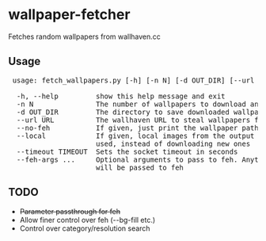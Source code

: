 # wallpaper-fetcher
Fetches random wallpapers from wallhaven.cc

## Usage
<pre>
 usage: fetch_wallpapers.py [-h] [-n N] [-d OUT_DIR] [--url URL] [--no-feh] [--local] [--timeout TIMEOUT] [--feh-args ...]

  -h, --help         show this help message and exit
  -n N               The number of wallpapers to download and set
  -d OUT_DIR         The directory to save downloaded wallpapers to
  --url URL          The wallhaven URL to steal wallpapers from
  --no-feh           If given, just print the wallpaper paths, otherwise call feh with --bg-fill. If feh is not installed, then this is assumed to be true
  --local            If given, local images from the output directory are
                     used, instead of downloading new ones
  --timeout TIMEOUT  Sets the socket timeout in seconds
  --feh-args ...     Optional arguments to pass to feh. Anything after this
                     will be passed to feh
</pre>
  
## TODO
- ~~Parameter passthrough for feh~~
- Allow finer control over feh (--bg-fill etc.)
- Control over category/resolution search
